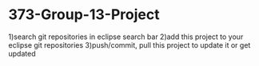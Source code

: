 # 373-Group-13-Project

1)search git repositories in eclipse search bar
2)add this project to your eclipse git repositories
3)push/commit, pull this project to update it or get updated

